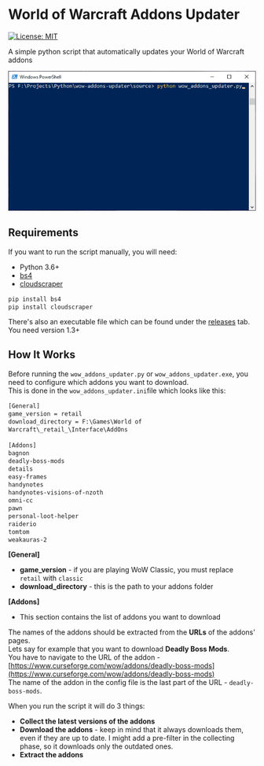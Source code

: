 # World of Warcraft Addons Updater
[![License: MIT](https://img.shields.io/badge/License-MIT-brightgreen.svg)](https://github.com/dbrizov/wow-addons-updater/blob/master/LICENSE)

A simple python script that automatically updates your World of Warcraft addons

![wow_addons_updater.gif](https://github.com/dbrizov/wow-addons-updater/blob/master/docs/wow_addons_updater.gif)

## Requirements
If you want to run the script manually, you will need:
- Python 3.6+
- [bs4](https://www.crummy.com/software/BeautifulSoup)
- [cloudscraper](https://github.com/VeNoMouS/cloudscraper)

```
pip install bs4
pip install cloudscraper
```

There's also an executable file which can be found under the [releases](https://github.com/dbrizov/wow-addons-updater/releases) tab. You need version 1.3+

## How It Works
Before running the `wow_addons_updater.py` or `wow_addons_updater.exe`, you need to configure which addons you want to download.<br>
This is done in the `wow_addons_updater.ini`file which looks like this:
```
[General]
game_version = retail
download_directory = F:\Games\World of Warcraft\_retail_\Interface\AddOns

[Addons]
bagnon
deadly-boss-mods
details
easy-frames
handynotes
handynotes-visions-of-nzoth
omni-cc
pawn
personal-loot-helper
raiderio
tomtom
weakauras-2
```

**[General]**
- **game_version** - if you are playing WoW Classic, you must replace `retail` with `classic`
- **download_directory** - this is the path to your addons folder

**[Addons]**
- This section contains the list of addons you want to download

The names of the addons should be extracted from the **URLs** of the addons' pages.<br>
Lets say for example that you want to download **Deadly Boss Mods**.<br>
You have to navigate to the URL of the addon - [https://www.curseforge.com/wow/addons/deadly-boss-mods](https://www.curseforge.com/wow/addons/deadly-boss-mods)<br>
The name of the addon in the config file is the last part of the URL - `deadly-boss-mods`.

When you run the script it will do 3 things:
- **Collect the latest versions of the addons**
- **Download the addons** - keep in mind that it always downloads them, even if they are up to date. I might add a pre-filter in the collecting phase, so it downloads only the outdated ones.
- **Extract the addons**
